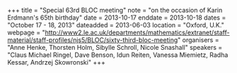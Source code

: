 +++
title = "Special 63rd BLOC meeting"
note = "on the occasion of Karin Erdmann's 65th birthday"
date = 2013-10-17
enddate = 2013-10-18
dates = "October 17 - 18, 2013"
dateadded = 2013-06-03
location = "Oxford, U.K."
webpage = "http://www2.le.ac.uk/departments/mathematics/extranet/staff-material/staff-profiles/njs5/BLOC/sixty-third-bloc-meeting"
organisers = "Anne Henke, Thorsten Holm, Sibylle Schroll, Nicole Snashall"
speakers = "Claus Michael Ringel, Dave Benson, Idun Reiten, Vanessa Miemietz, Radha Kessar, Andrzej Skowronski"
+++

